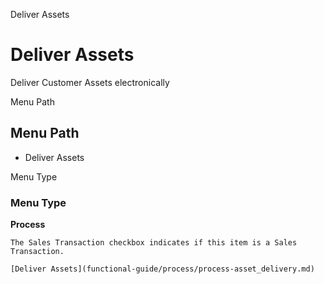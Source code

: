 
Deliver Assets
# Deliver Assets


Deliver Customer Assets electronically

Menu Path
## Menu Path



- Deliver Assets

Menu Type
### Menu Type

**Process**

```
The Sales Transaction checkbox indicates if this item is a Sales Transaction.
```

```
[Deliver Assets](functional-guide/process/process-asset_delivery.md)
```